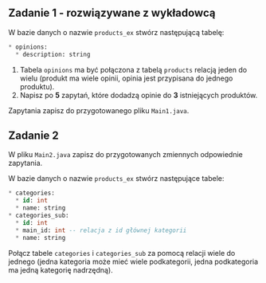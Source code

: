 ## Zadanie 1 - rozwiązywane z wykładowcą


W bazie danych o nazwie ```products_ex``` stwórz następującą tabelę:
```SQL
* opinions:
  * description: string
```

1. Tabela ```opinions``` ma być połączona z tabelą ```products``` relacją jeden do wielu (produkt ma wiele opinii, opinia jest przypisana do jednego produktu).
2. Napisz po **5** zapytań, które dodadzą opinie do **3** istniejących produktów.  

Zapytania zapisz do przygotowanego pliku `Main1.java`.



## Zadanie 2

W pliku `Main2.java` zapisz do przygotowanych zmiennych odpowiednie zapytania.

W bazie danych o nazwie ```products_ex``` stwórz następujące tabele:
```SQL
* categories:
  * id: int
  * name: string
* categories_sub:
  * id: int
  * main_id: int -- relacja z id głównej kategorii
  * name: string
```
Połącz tabele `categories` i `categories_sub` za pomocą relacji wiele do jednego 
(jedna kategoria może mieć wiele podkategorii, jedna podkategoria ma jedną kategorię nadrzędną).

